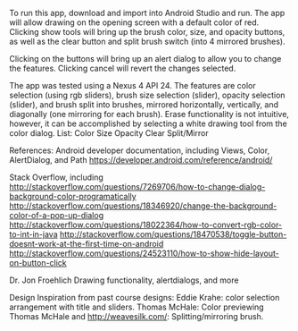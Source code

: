 To run this app, download and import into Android Studio and run.  The app will allow drawing on the opening screen with a default color of red.
Clicking show tools will bring up the brush color, size, and opacity buttons,
as well as the clear button and split brush switch (into 4 mirrored brushes).

Clicking on the buttons will bring up an alert dialog to allow you to change the features.
Clicking cancel will revert the changes selected.

The app was tested using a Nexus 4 API 24.
The features are color selection (using rgb sliders), brush size selection (slider), opacity selection (slider),
and brush split into brushes, mirrored horizontally, vertically, and diagonally (one mirroring for each brush).  Erase functionality is not intuitive, however, it can be accomplished by selecting a white drawing tool from the color dialog.
List:
  Color
  Size
  Opacity
  Clear
  Split/Mirror

References:
Android developer documentation, including Views, Color, AlertDialog, and Path
https://developer.android.com/reference/android/

Stack Overflow, including
http://stackoverflow.com/questions/7269706/how-to-change-dialog-background-color-programatically
http://stackoverflow.com/questions/18346920/change-the-background-color-of-a-pop-up-dialog
http://stackoverflow.com/questions/18022364/how-to-convert-rgb-color-to-int-in-java
http://stackoverflow.com/questions/18470538/toggle-button-doesnt-work-at-the-first-time-on-android
http://stackoverflow.com/questions/24523110/how-to-show-hide-layout-on-button-click

Dr. Jon Froehlich
Drawing functionality, alertdialogs, and more

Design Inspiration from past course designs:
Eddie Krahe: color selection arrangement with title and sliders.
Thomas McHale: Color previewing
Thomas McHale and http://weavesilk.com/: Splitting/mirroring brush.
